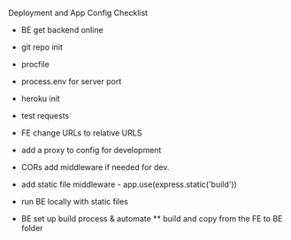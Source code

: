 Deployment and App Config Checklist

* BE get backend online
 * git repo init
 * procfile
 * process.env for server port
 * heroku init
 * test requests

* FE change URLs to relative URLS
 * add a proxy to config for development
 * CORs add middleware if needed for dev.
 * add static file middleware - app.use(express.static('build'))
 * run BE locally with static files 

* BE set up build process & automate
** build and copy from the FE to BE folder